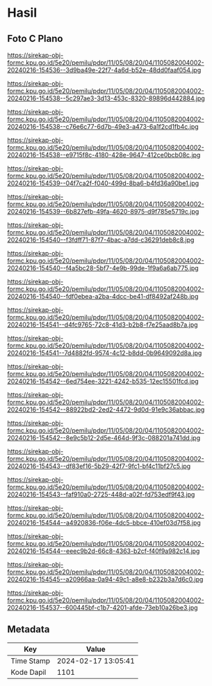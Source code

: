 # Hasil

## Foto C Plano

https://sirekap-obj-formc.kpu.go.id/5e20/pemilu/pdpr/11/05/08/20/04/1105082004002-20240216-154536--3d9ba49e-22f7-4a6d-b52e-48dd0faaf054.jpg

https://sirekap-obj-formc.kpu.go.id/5e20/pemilu/pdpr/11/05/08/20/04/1105082004002-20240216-154538--5c297ae3-3d13-453c-8320-89896d442884.jpg

https://sirekap-obj-formc.kpu.go.id/5e20/pemilu/pdpr/11/05/08/20/04/1105082004002-20240216-154538--c76e6c77-6d7b-49e3-a473-6a1f2cd1fb4c.jpg

https://sirekap-obj-formc.kpu.go.id/5e20/pemilu/pdpr/11/05/08/20/04/1105082004002-20240216-154538--e9715f8c-4180-428e-9647-412ce0bcb08c.jpg

https://sirekap-obj-formc.kpu.go.id/5e20/pemilu/pdpr/11/05/08/20/04/1105082004002-20240216-154539--04f7ca2f-f040-499d-8ba6-b4fd36a90be1.jpg

https://sirekap-obj-formc.kpu.go.id/5e20/pemilu/pdpr/11/05/08/20/04/1105082004002-20240216-154539--6b827efb-49fa-4620-8975-d9f785e5719c.jpg

https://sirekap-obj-formc.kpu.go.id/5e20/pemilu/pdpr/11/05/08/20/04/1105082004002-20240216-154540--f3fdff71-87f7-4bac-a7dd-c36291deb8c8.jpg

https://sirekap-obj-formc.kpu.go.id/5e20/pemilu/pdpr/11/05/08/20/04/1105082004002-20240216-154540--f4a5bc28-5bf7-4e9b-99de-1f9a6a6ab775.jpg

https://sirekap-obj-formc.kpu.go.id/5e20/pemilu/pdpr/11/05/08/20/04/1105082004002-20240216-154540--fdf0ebea-a2ba-4dcc-be41-df8492af248b.jpg

https://sirekap-obj-formc.kpu.go.id/5e20/pemilu/pdpr/11/05/08/20/04/1105082004002-20240216-154541--d4fc9765-72c8-41d3-b2b8-f7e25aad8b7a.jpg

https://sirekap-obj-formc.kpu.go.id/5e20/pemilu/pdpr/11/05/08/20/04/1105082004002-20240216-154541--7d4882fd-9574-4c12-b8dd-0b9649092d8a.jpg

https://sirekap-obj-formc.kpu.go.id/5e20/pemilu/pdpr/11/05/08/20/04/1105082004002-20240216-154542--6ed754ee-3221-4242-b535-12ec15501fcd.jpg

https://sirekap-obj-formc.kpu.go.id/5e20/pemilu/pdpr/11/05/08/20/04/1105082004002-20240216-154542--88922bd2-2ed2-4472-9d0d-91e9c36abbac.jpg

https://sirekap-obj-formc.kpu.go.id/5e20/pemilu/pdpr/11/05/08/20/04/1105082004002-20240216-154542--8e9c5b12-2d5e-464d-9f3c-088201a741dd.jpg

https://sirekap-obj-formc.kpu.go.id/5e20/pemilu/pdpr/11/05/08/20/04/1105082004002-20240216-154543--df83ef16-5b29-42f7-9fc1-bf4c11bf27c5.jpg

https://sirekap-obj-formc.kpu.go.id/5e20/pemilu/pdpr/11/05/08/20/04/1105082004002-20240216-154543--faf910a0-2725-448d-a02f-fd753edf9f43.jpg

https://sirekap-obj-formc.kpu.go.id/5e20/pemilu/pdpr/11/05/08/20/04/1105082004002-20240216-154544--a4920836-f06e-4dc5-bbce-410ef03d7f58.jpg

https://sirekap-obj-formc.kpu.go.id/5e20/pemilu/pdpr/11/05/08/20/04/1105082004002-20240216-154544--eeec9b2d-66c8-4363-b2cf-f40f9a982c14.jpg

https://sirekap-obj-formc.kpu.go.id/5e20/pemilu/pdpr/11/05/08/20/04/1105082004002-20240216-154545--a20966aa-0a94-49c1-a8e8-b232b3a7d6c0.jpg

https://sirekap-obj-formc.kpu.go.id/5e20/pemilu/pdpr/11/05/08/20/04/1105082004002-20240216-154537--600445bf-c1b7-4201-afde-73eb10a26be3.jpg


## Metadata

| Key        | Value               |
| ---------- | ------------------- |
| Time Stamp | 2024-02-17 13:05:41 |
| Kode Dapil | 1101                |



